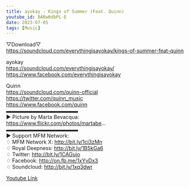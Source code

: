 ```yaml
---
title: ayokay - Kings of Summer (Feat. Quinn)
youtube_id: 8ARw0dbPL-E
date: 2023-07-05
tags: [Music]
---
```

▽Download▽  
<https://soundcloud.com/everythingisayokay/kings-of-summer-feat-quinn>  

ayokay  
<https://soundcloud.com/everythingisayokay/>  
<https://www.facebook.com/everythingisayokay>  

Quinn  
<https://soundcloud.com/quinn-official>  
<https://twitter.com/quinn_music>  
<https://www.facebook.com/quinn>  
▬▬▬▬▬▬▬▬▬▬▬▬▬▬  
▶ Picture by Marta Bevacqua:  
https://www.flickr.com/photos/martabe...  
▬▬▬▬▬▬▬▬▬▬▬▬▬▬  
▶ Support MFM Network:  
♢ MFM Network X: <http://bit.ly/1ci3zMn>  
♢ Royal Deepness: <http://bit.ly/1B5kGa6>  
♢ Twitter: <http://bit.ly/1CAGujo>  
♢ Facebook: <http://on.fb.me/1xYvDx3>  
♢ Soundcloud: <http://bit.ly/1xq3dwr>  

[Youtube Link](https://www.youtube.com/watch?v=8ARw0dbPL-E)  